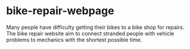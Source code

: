 # bike-repair-webpage
 Many people have difficulty getting their bikes to a bike shop for repairs. The bike repair website aim to connect stranded people with vehicle problems to mechanics with the shortest possible time.
